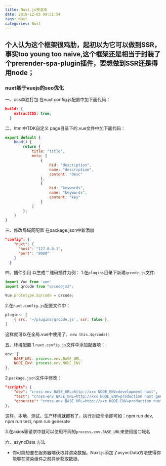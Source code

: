 ```yaml
---
title: Nuxt.js预渲染
date: 2019-12-05 09:51:54
tags: Nuxt
categories: Nuxt
---
```


## 个人认为这个框架很鸡肋，起初以为它可以做到SSR，事实too young too naive,这个框架还是相当于封装了个prerender-spa-plugin插件，要想做到SSR还是得用node；
### nuxt基于vuejs的seo优化

一、css单独打包
在nuxt.config.js配置中加下面代码：
```json
build: {
    extractCSS: true,
  }
```

二、html中TDK自定义
page目录下的.vue文件中加下面代码：
```js
export default {
	head() {
		return {
			title: "title",
			meta: [
				{
					hid: "description",
					name: "description",
					content: "desc"
				},
				{
					hid: "keywords",
					name: "keywords",
					content: "key"
				}
			]
		};
	}
}
```

三、修改局域网配置
在package.json中新添加
```json
"config": {
    "nuxt": {
      "host": "127.0.0.1",
      "port": "8080"
    }
  }
```

四、插件引用
以生成二维码插件为例：
1.在`plugins`目录下新建`qrcode.js`文件:
```js
import Vue from 'vue'
import qrcode from "qrcodejs2";

Vue.prototype.$qrcode = qrcode;
```
2.在`nuxt.config.js`配置文件中：
```js
plugins: [
	{ src: '~/plugins/qrcode.js', ssr: false },
]
```
这样就可以在全局.vue中使用了，`new this.$qrcode()`

五、环境配置
1.`nuxt.config.js`文件中添加配置项：
```js
env: {
	BASE_URL: process.env.BASE_URL,
	NODE_ENV: process.env.NODE_ENV
},
```
2.`package.json`文件中修改：
```json
"scripts": {
	"dev": "cross-env BASE_URL=http://xxx NODE_ENV=development nuxt",
	"test": "cross-env BASE_URL=http://xxx NODE_ENV=production nuxt generate",
	"generate": "cross-env BASE_URL=http://xxx NODE_ENV=production nuxt generate"
},
```
这样，本地、测试、生产环境就都有了，执行对应命令即可如：npm run dev, npm run test, npm run generate

3.在axios等请求中就可以使用不同的`process.env.BASE_URL`来使用接口域名

六、asyncData 方法
* 你可能想要在服务器端获取并渲染数据。Nuxt.js添加了asyncData方法使得你能够在渲染组件之前异步获取数据。